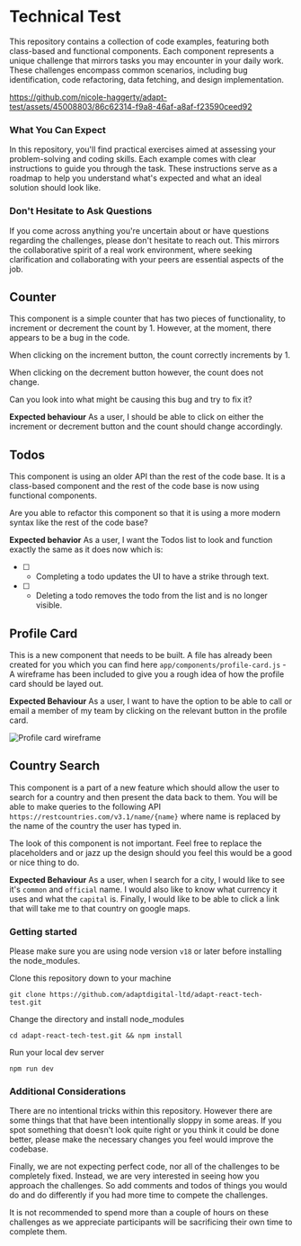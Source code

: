 # Technical Test

This repository contains a collection of code examples, featuring both 
class-based and functional components. Each component represents a unique
challenge that mirrors tasks you may encounter in your daily work. These
challenges encompass common scenarios, including bug identification, code
refactoring, data fetching, and design implementation.



https://github.com/nicole-haggerty/adapt-test/assets/45008803/86c62314-f9a8-46af-a8af-f23590ceed92





### What You Can Expect

In this repository, you'll find practical exercises aimed at assessing your
problem-solving and coding skills. Each example comes with clear instructions to
guide you through the task. These instructions serve as a roadmap to help you
understand what's expected and what an ideal solution should look like.

### Don't Hesitate to Ask Questions

If you come across anything you're uncertain about or have questions regarding
the challenges, please don't hesitate to reach out. This mirrors the
collaborative spirit of a real work environment, where seeking clarification and
collaborating with your peers are essential aspects of the job.

## Counter

This component is a simple counter that has two pieces of functionality, to
increment or decrement the count by 1. However, at the moment, there appears to
be a bug in the code.

When clicking on the increment button, the count correctly increments by 1.

When clicking on the decrement button however, the count does not change.

Can you look into what might be causing this bug and try to fix it?

**Expected behaviour** As a user, I should be able to click on either the
increment or decrement button and the count should change accordingly.

## Todos

This component is using an older API than the rest of the code base. It is a
class-based component and the rest of the code base is now using functional
components.

Are you able to refactor this component so that it is using a more modern syntax
like the rest of the code base?

**Expected behavior** As a user, I want the Todos list to look and function
exactly the same as it does now which is:

* [ ] - Completing a todo updates the UI to have a strike through text.
* [ ] - Deleting a todo removes the todo from the list and is no longer visible.

## Profile Card

This is a new component that needs to be built. A file has already been created
for you which you can find here `app/components/profile-card.js` - A wireframe
has been included to give you a rough idea of how the profile card should be
layed out.

**Expected Behaviour** As a user, I want to have the option to be able to call
or email a member of my team by clicking on the relevant button in the profile
card.

![Profile card wireframe](profile-card-wireframe.png)

## Country Search

This component is a part of a new feature which should allow the user to search
for a country and then present the data back to them. You will be able to make
queries to the following API `https://restcountries.com/v3.1/name/{name}` where
name is replaced by the name of the country the user has typed in.

The look of this component is not important. Feel free to replace the
placeholders and or jazz up the design should you feel this would be a good or
nice thing to do.

**Expected Behaviour** As a user, when I search for a city, I would like to see
it's `common` and `official` name. I would also like to know what currency it
uses and what the `capital` is. Finally, I would like to be able to click a
link that will take me to that country on google maps.

### Getting started

Please make sure you are using node version `v18` or later before
installing the node_modules.

Clone this repository down to your machine

`git clone https://github.com/adaptdigital-ltd/adapt-react-tech-test.git`

Change the directory and install node_modules

`cd adapt-react-tech-test.git && npm install`

Run your local dev server

`npm run dev`

### Additional Considerations

There are no intentional tricks within this repository. However there are some
things that that have been intentionally sloppy in some areas. If you spot
something that doesn't look quite right or you think it could be done better,
please make the necessary changes you feel would improve the codebase.

Finally, we are not expecting perfect code, nor all of the challenges to be
completely fixed. Instead, we are very interested in seeing how you approach
the challenges. So add comments and todos of things you would do and do
differently if you had more time to compete the challenges.

It is not recommended to spend more than a couple of hours on these challenges
as we appreciate participants will be sacrificing their own time to complete them.
